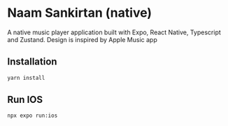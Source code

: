 # Naam Sankirtan (native)

A native music player application built with Expo, React Native, Typescript and Zustand. Design is inspired by Apple Music app

## Installation

```bash
yarn install
```

## Run IOS

```bash
npx expo run:ios
```
